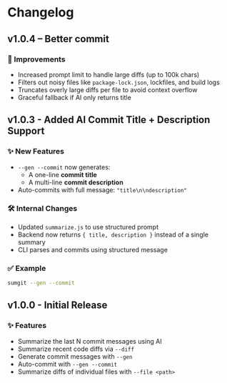 # Changelog

## v1.0.4 – Better commit

### 🧹 Improvements
- Increased prompt limit to handle large diffs (up to 100k chars)
- Filters out noisy files like `package-lock.json`, lockfiles, and build logs
- Truncates overly large diffs per file to avoid context overflow
- Graceful fallback if AI only returns title

## v1.0.3 - Added AI Commit Title + Description Support

### ✨ New Features
- `--gen --commit` now generates:
  - A one-line **commit title**
  - A multi-line **commit description**
- Auto-commits with full message: `"title\n\ndescription"`

### 🛠️ Internal Changes
- Updated `summarize.js` to use structured prompt
- Backend now returns `{ title, description }` instead of a single summary
- CLI parses and commits using structured message

### ✅ Example
```bash
sumgit --gen --commit
```

## v1.0.0 - Initial Release

### ✨ Features
- Summarize the last N commit messages using AI
- Summarize recent code diffs via `--diff`
- Generate commit messages with `--gen`
- Auto-commit with `--gen --commit`
- Summarize diffs of individual files with `--file <path>`
